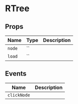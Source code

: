 <!-- generated by doc script, do not edit -->

# RTree




## Props

| Name | Type | Description |
|-|-|-|
| `node` | `` |  |
| `load` | `` |  |




## Events

| Name | Description |
|-|-|
| `clickNode` |  |





<!-- ## Example -->